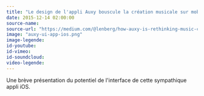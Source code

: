 ```yaml
---
title: "Le design de l'appli Auxy bouscule la création musicale sur mobile"
date: 2015-12-14 02:00:00
source-name:
source-url: "https://medium.com/@lenberg/how-auxy-is-rethinking-music-creation-for-the-mobile-generation-a3bfdc5e98d8#.fclqj02g8"
image: "auxy-ui-app-ios.png"
image-legende:
id-youtube:
id-vimeo:
id-soundcloud:
video-legende:
---
```

Une brève présentation du potentiel de l'interface de cette sympathique appli iOS.
